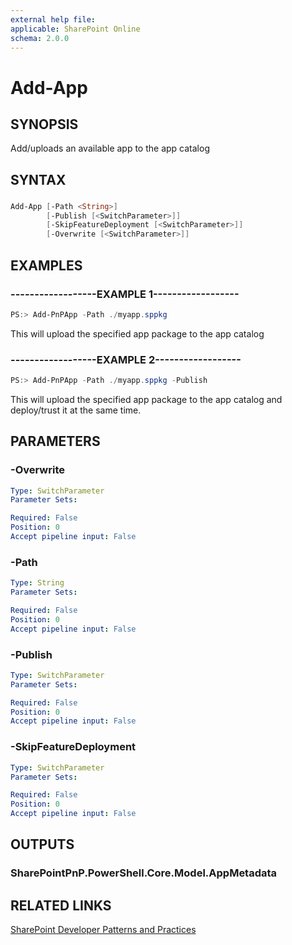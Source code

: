 ```yaml
---
external help file:
applicable: SharePoint Online
schema: 2.0.0
---
```

# Add-App

## SYNOPSIS
Add/uploads an available app to the app catalog

## SYNTAX 

### 
```powershell
Add-App [-Path <String>]
        [-Publish [<SwitchParameter>]]
        [-SkipFeatureDeployment [<SwitchParameter>]]
        [-Overwrite [<SwitchParameter>]]
```

## EXAMPLES

### ------------------EXAMPLE 1------------------
```powershell
PS:> Add-PnPApp -Path ./myapp.sppkg
```

This will upload the specified app package to the app catalog

### ------------------EXAMPLE 2------------------
```powershell
PS:> Add-PnPApp -Path ./myapp.sppkg -Publish
```

This will upload the specified app package to the app catalog and deploy/trust it at the same time.

## PARAMETERS

### -Overwrite


```yaml
Type: SwitchParameter
Parameter Sets: 

Required: False
Position: 0
Accept pipeline input: False
```

### -Path


```yaml
Type: String
Parameter Sets: 

Required: False
Position: 0
Accept pipeline input: False
```

### -Publish


```yaml
Type: SwitchParameter
Parameter Sets: 

Required: False
Position: 0
Accept pipeline input: False
```

### -SkipFeatureDeployment


```yaml
Type: SwitchParameter
Parameter Sets: 

Required: False
Position: 0
Accept pipeline input: False
```

## OUTPUTS

### SharePointPnP.PowerShell.Core.Model.AppMetadata

## RELATED LINKS

[SharePoint Developer Patterns and Practices](http://aka.ms/sppnp)